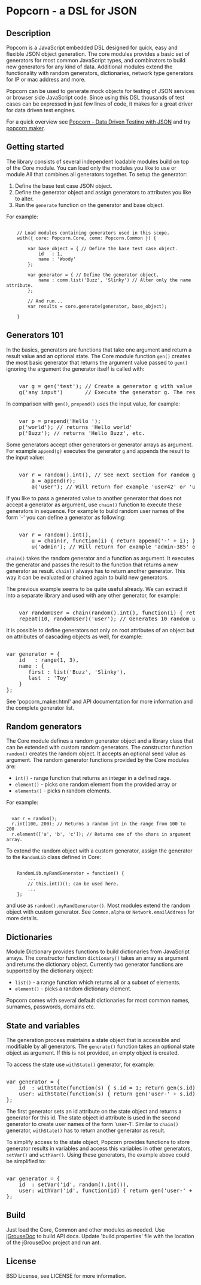 Popcorn - a DSL for JSON
========================

## Description

Popcorn is a JavaScript embedded DSL designed for quick, easy and
flexible JSON object generation. The core modules provides a basic set
of generators for most common JavaScript types, and combinators to build
new generators for any kind of data. Additional modules extend the 
functionality with random generators, dictionaries, network type
generators for IP or mac address and more.

Popcorn can be used to generate mock objects for testing of JSON services
or browser side JavaScript code. Since using this DSL thousands of test cases
can be expressed in just few lines of code, it makes for a great driver for
data driven test engines.

For a quick overview see [Popcorn - Data Driven Testing with JSON](http://labs.mudynamics.com/2009/10/26/popcorn-data-driven-testing-with-json/) and try [popcorn maker](http://labs.mudynamics.com/wp-content/uploads/2009/10/popcorn_maker.html).

## Getting started

The library consists of several independent loadable modules build on
top of the Core module. You can load only the modules you like to use 
or module All that combines all generators together.
To setup the generator:

  1. Define the base test case JSON object.
  2. Define the generator object and assign generators to attributes you like to alter.
  3. Run the `generate` function on the generator and base object.

For example:

<pre><code>
	// Load modules containing generators used in this scope.
	with({ core: Popcorn.Core, comm: Popcorn.Common }) { 

		var base_object = { // Define the base test case object.
			id   : 1, 
			name : 'Woody'
		};

		var generator = { // Define the generator object. 
			name : comm.list('Buzz', 'Slinky') // Alter only the name attribute.
		};

		// And run...
		var results = core.generate(generator, base_object);

	}
</code></pre>

## Generators 101

In the basics, generators are functions that take one argument and return
a result value and an optional state. The Core module function `gen()` 
creates the most basic generator that returns the argument value passed to 
`gen()` ignoring the argument the generator itself is called with:

<pre><core>
	var g = gen('test'); // Create a generator g with value 'test'.
	g('any input')       // Execute the generator g. The result is 'test'.
</core></pre>

In comparison with `gen()`, `prepend()` uses the input value, for example:

<pre><core>
	var p = prepend('Hello ');
	p('world'); // returns 'Hello world'
	p('Buzz'); // returns 'Hello Buzz', etc.
</core></pre>

Some generators accept other generators or generator arrays as argument.
For example `append(g)` executes the generator `g` and appends the
result to the input value:

<pre><core>
	var r = random().int(), // See next section for random generators.
	    a = append(r);
	    a('user'); // Will return for example 'user42' or 'user573' etc.
</core></pre>

If you like to pass a generated value to another generator that does not 
accept a generator as argument, use `chain()` function to execute these
generators in sequence. For example to build random user names of the 
form '<user>-<random int>' you can define a generator as following:

<pre><core>
	var r = random().int(),
	    u = chain(r, function(i) { return append('-' + i); });
	    u('admin'); // Will return for example 'admin-385' or 'admin-712', etc.
</core></pre>

`chain()` takes the random generator and a function as argument. It executes 
the generator and passes the result to the function that returns a new generator 
as result. `chain()` always has to return another generator. This way it can
be evaluated or chained again to build new generators.

The previous example seems to be quite useful already. We can extract it
into a separate library and used with any other generator, for example:

<pre><core>
	var randomUser = chain(random().int(), function(i) { return append('-' + i); });
	repeat(10, randomUser)('user'); // Generates 10 random user names `user-xyz`.
</core></pre>

It is possible to define generators not only on root attributes of an object 
but on attributes of cascading objects as well, for example:

<pre><core>
var generator = {
	id   : range(1, 3),
	name : {
       first : list('Buzz', 'Slinky'),
       last  : 'Toy'
    }
};
</core></pre>

See 'popcorn_maker.html' and API documentation for more information and 
the complete generator list.

## Random generators

The Core module defines a random generator object and a library class that 
can be extended with custom random generators. The constructor function 
`random()` creates the random object. It accepts an optional seed value 
as argument.
The random generator functions provided by the Core modules are:

  - `int()` - range function that returns an integer in a defined rage.
  - `element()` - picks one random element from the provided array or
  - `elements()` - picks n random elements.

For example:

<pre><code>
  var r = random();
  r.int(100, 200); // Returns a random int in the range from 100 to 200
  r.element(['a', 'b', 'c']); // Returns one of the chars in argument array.
</code></pre>

To extend the random object with a custom generator, assign 
the generator to the `RandomLib` class defined in Core:

<pre><code>
	RandomLib.myRandGenerator = function() {
		... 
		// this.int()(); can be used here.
		... 
	};
</code></pre>

and use as `random().myRandGenerator()`.
Most modules extend the random object with custom generator.
See `Common.alpha` or `Network.emailAddress` for more details.

## Dictionaries

Module Dictionary provides functions to build dictionaries
from JavaScript arrays. The constructor function `dictionary()`
takes an array as argument and returns the dictionary object.
Currently two generator functions are supported by the dictionary 
object:

  - `list()` - a range function which returns all or a subset of elements.
  - `element()` - picks a random dictionary element.

Popcorn comes with several default dictionaries for most common
names, surnames, passwords, domains etc.

## State and variables

The generation process maintains a state object that is accessible and
modifiable by all generators. The `generate()` function takes an optional
state object as argument. If this is not provided, an empty object is created.

To access the state use `withState()` generator, for example:

<pre><core>
var generator = {
	id  : withState(function(s) { s.id = 1; return gen(s.id); }),
	user: withState(function(s) { return gen('user-' + s.id); })
};
</core></pre>

The first generator sets an id attribute on the state object
and returns a generator for this id. The state object id attribute
is used in the second generator to create user names of the form 'user-1'. 
Similar to `chain()` generator, `withState()` has to return another
generator as result.

To simplify access to the state object, Popcorn provides functions to 
store generator results in variables and access this variables in other
generators, `setVar()` and `withVar()`. Using these generators,
the example above could be simplified to:

<pre><core>
var generator = {
	id  : setVar('id', random().int()),
	user: withVar('id', function(id) { return gen('user-' + id); })
};
</core></pre>

## Build

Just load the Core, Common and other modules as needed. 
Use [jGrouseDoc](http://code.google.com/p/jgrousedoc/) to build 
API docs. Update 'build.properties' file with the location
of the jGrouseDoc project and run ant.

## License

BSD License, see LICENSE for more information.

